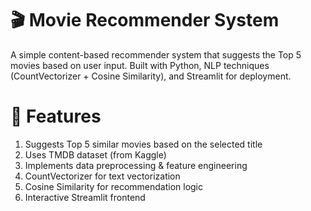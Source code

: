 # 🎬 Movie Recommender System
A simple content-based recommender system that suggests the Top 5 movies based on user input.
Built with Python, NLP techniques (CountVectorizer + Cosine Similarity), and Streamlit for deployment.

# 📌 Features
1. Suggests Top 5 similar movies based on the selected title
2. Uses TMDB dataset (from Kaggle)
3. Implements data preprocessing & feature engineering
4. CountVectorizer for text vectorization
5. Cosine Similarity for recommendation logic
6. Interactive Streamlit frontend
